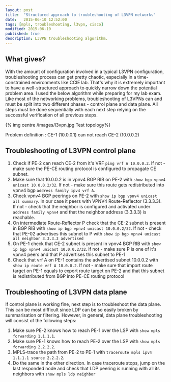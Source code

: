 ```yaml
---
layout: post
title:  "Structured approach to troubleshooting of L3VPN networks"
date:   2015-06-10 12:52:00
tags: [mpls, troubleshooting, l3vpn, cisco]
modified: 2015-06-10
published: true
description: L3VPN troubleshooting algorithm.
---
```

## What gives?
With the amount of configuration involved in a typical L3VPN configuration, troubleshooting process can get pretty chaotic, especially
in a time-constrained environments like CCIE lab. That's why it is extremely important to have a well-structured approach to quickly
narrow down the potential problem area. I used the below algorithm while preparing for my lab exam.
Like most of the networking problems, troubleshooting of L3VPNs can and must be split into two different phases - control plane and data plane.
All steps must be done sequentially with each next step relying on the successful verification of all previous steps.

{% img centre /images/l3vpn.jpg Test topology%}  

Problem definition
: CE-1 (10.0.0.1) can not reach CE-2 (10.0.0.2)

<!--more-->

## Troubleshooting of L3VPN control plane

1. Check if PE-2 can reach CE-2 from it's VRF `ping vrf A 10.0.0.2`. If not - make sure the PE-CE routing protocol is configured to propagate CE subnet.
2. Make sure that 10.0.0.2 is in vpnv4 BGP RIB on PE-2 with `show bgp vpnv4 unicast 10.0.0.2/32`. If not - make sure this route gets redistributed into 
vpnv4 bgp `address family ipv4 vrf A`.
3. Check vpnv4 BGP peerings on PE-2 with `show ip bgp vpnv4 unicast all summary`. In our case it peers with VPNV4 Route-Reflector (3.3.3.3).
If not - check that the neighbor is configured and activated under `address family vpnv4` and that the neighbor address (3.3.3.3) is reachable.
4. On intermediate Route-Reflector P check that the CE-2 subnet is present in BGP RIB with `show ip bgp vpnv4 unicast 10.0.0.2/32`. If not - check that 
PE-02 advertises this subnet to P with `show ip bgp vpnv4 unicast all neighbor 3.3.3.3 advertised`
5. On PE-1 check that CE-2 subnet is present in vpnv4 BGP RIB with `show ip bgp vpnv4 unicast 10.0.0.2/32`. If not - make sure P is one of it's vpnv4 peers 
and that P advertises this subnet to PE-1
6. Check that vrf A on PE-1 contains the advertised subnet 10.0.0.2 with `show ip route vrf A 10.0.0.2`. If not - make sure that import route target on PE-1 equals
to export route target on PE-2 and that this subnet is redistributed from BGP into PE-CE routing protocol 

## Troubleshooting of L3VPN data plane
If control plane is working fine, next step is to troubleshoot the data plane. This can be most difficult since LDP can be so easily broken by summarisation 
or filtering. However, in general, data plane troubleshooting will consist of the following 
steps:

1. Make sure PE-2 knows how to reach PE-1 over the LSP with `show mpls forwarding 1.1.1.1`.
2. Make sure PE-1 knows how to reach PE-2 over the LSP with `show mpls forwarding 2.2.2.2`.
3. MPLS-trace the path from PE-2 to PE-1 with `traceroute mpls ipv4 1.1.1.1 source 2.2.2.2`.
4. Do the same in the other direction. In case traceroute stops, jump on the last responded node and check that LDP peering 
is running with all its neighbors with `show mpls ldp neighbor`
